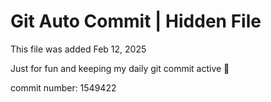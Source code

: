 # Git Auto Commit | Hidden File

This file was added Feb 12, 2025

Just for fun and keeping my daily git commit active 🤪

commit number: 1549422
